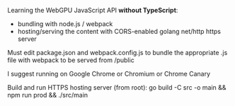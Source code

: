 Learning the WebGPU JavaScript API <b>without TypeScript</b>:
- bundling with node.js / webpack
- hosting/serving the content with CORS-enabled golang net/http https server

Must edit package.json and webpack.config.js to bundle the appropriate .js file with webpack to be served from /public

I suggest running on Google Chrome or Chromium or Chrome Canary

Build and run HTTPS hosting server (from root): go build -C src -o main && npm run prod && ./src/main
